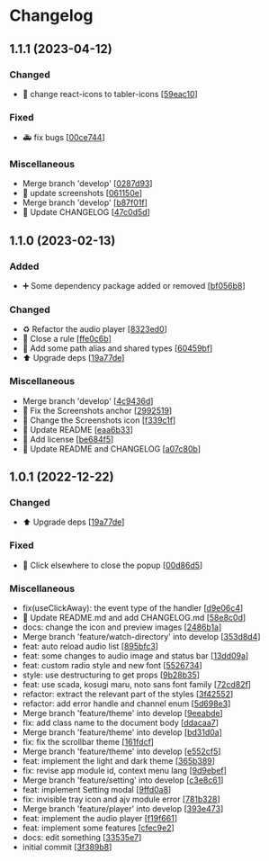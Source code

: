 # Changelog

<a name="1.1.1"></a>

## 1.1.1 (2023-04-12)

### Changed

- 💄 change react-icons to tabler-icons [[59eac10](https://github.com/Myoschen/muser/commit/59eac10998945affb0739b8a7ee20d8c45796fe9)]

### Fixed

- 🚑 fix bugs [[00ce744](https://github.com/Myoschen/muser/commit/00ce744728053cacaccd8ce4ea3525ff76c0e1e8)]

### Miscellaneous

- Merge branch &#x27;develop&#x27; [[0287d93](https://github.com/Myoschen/muser/commit/0287d93ebb96130e582e351e981f007aaac45a90)]
- 📝 update screenshots [[061150e](https://github.com/Myoschen/muser/commit/061150eeae86118272928f02286122ecd5ab5776)]
- Merge branch &#x27;develop&#x27; [[b87f01f](https://github.com/Myoschen/muser/commit/b87f01ff14c6c8fd36ceafb55cc030bf9b0eeefc)]
- 📝 Update CHANGELOG [[47c0d5d](https://github.com/Myoschen/muser/commit/47c0d5d2c9a9777d31f17476bf6ea7472ebdb262)]

<a name="1.1.0"></a>

## 1.1.0 (2023-02-13)

### Added

- ➕ Some dependency package added or removed [[bf056b8](https://github.com/Myoschen/muser/commit/bf056b8facf72cf97ba2edf594e9184e765304d6)]

### Changed

- ♻️ Refactor the audio player [[8323ed0](https://github.com/Myoschen/muser/commit/8323ed06987d26eeede951bf25d11c456423287d)]
- 🚨 Close a rule [[ffe0c6b](https://github.com/Myoschen/muser/commit/ffe0c6b79de650a8ad5c007be3b12f53ed0337e2)]
- 🔧 Add some path alias and shared types [[60459bf](https://github.com/Myoschen/muser/commit/60459bf9b1e32d914d8db7e360b26fa56fa3cd2f)]
- ⬆️ Upgrade deps [[19a77de](https://github.com/Myoschen/muser/commit/19a77de401906cdb3ed04172132083319ac5087b)]

### Miscellaneous

- Merge branch &#x27;develop&#x27; [[4c9436d](https://github.com/Myoschen/muser/commit/4c9436d625d95b1ab891fddcdd73c695f7d83b5f)]
- 📝 Fix the Screenshots anchor [[2992519](https://github.com/Myoschen/muser/commit/2992519ed1068cf0e8d15b3abf52638a823cf87b)]
- 📝 Change the Screenshots icon [[f339c1f](https://github.com/Myoschen/muser/commit/f339c1f4fe7519d225d93a2992366df91c835b77)]
- 📝 Update README [[eaa6b33](https://github.com/Myoschen/muser/commit/eaa6b33cc60a6813164c248247570c1be901d77e)]
- 📄 Add license [[be684f5](https://github.com/Myoschen/muser/commit/be684f579ea057935b3ed7f7b5924d5d7fcc93e7)]
- 📝 Update README and CHANGELOG [[a07c80b](https://github.com/Myoschen/muser/commit/a07c80bc26ea96ac55573bdd5fa5dff514c1bf4f)]

<a name="1.0.1"></a>

## 1.0.1 (2022-12-22)

### Changed

- ⬆️ Upgrade deps [[19a77de](https://github.com/Myoschen/muser/commit/19a77de401906cdb3ed04172132083319ac5087b)]

### Fixed

- 🐛 Click elsewhere to close the popup [[00d86d5](https://github.com/Myoschen/muser/commit/00d86d52c13a22d62d750485db77095f6ccc15f6)]

### Miscellaneous

- fix(useClickAway): the event type of the handler [[d9e06c4](https://github.com/Myoschen/muser/commit/d9e06c45224d83de3fafc777d2c3c121155563a0)]
- 📝 Update README.md and add CHANGELOG.md [[58e8c0d](https://github.com/Myoschen/muser/commit/58e8c0d0d60a47918f759c1ed536fb9f79e04447)]
- docs: change the icon and preview images [[2486b1a](https://github.com/Myoschen/muser/commit/2486b1a3a29c52e89773ce0150f36442b9d31970)]
- Merge branch &#x27;feature/watch-directory&#x27; into develop [[353d8d4](https://github.com/Myoschen/muser/commit/353d8d4dc01884541d84ad1a26fe9e496ab000c9)]
- feat: auto reload audio list [[895bfc3](https://github.com/Myoschen/muser/commit/895bfc395e1522a520b5c583e4bf9039ac7cb6b2)]
- feat: some changes to audio image and status bar [[13dd09a](https://github.com/Myoschen/muser/commit/13dd09aa3e25f29d67097897aebe917687a381c5)]
- feat: custom radio style and new font [[5526734](https://github.com/Myoschen/muser/commit/5526734d4726042bcc5ca2df903ace4bb738c786)]
- style: use destructuring to get props [[9b28b35](https://github.com/Myoschen/muser/commit/9b28b35acc74a14dc3c42594bedeb16c24299ad3)]
- feat: use scada, kosugi maru, noto sans font family [[72cd82f](https://github.com/Myoschen/muser/commit/72cd82f47a03943d70ef663e6ce937082eefbf56)]
- refactor: extract the relevant part of the styles [[3f42552](https://github.com/Myoschen/muser/commit/3f42552a721b199ba9d912c8b1c6f3f688907883)]
- refactor: add error handle and channel enum [[5d698e3](https://github.com/Myoschen/muser/commit/5d698e3e3d713c50bf070b15761361447140e75d)]
- Merge branch &#x27;feature/theme&#x27; into develop [[9eeabde](https://github.com/Myoschen/muser/commit/9eeabde846f8f6ebf2c5c259edb88c820d48e86c)]
- fix: add class name to the document body [[ddacaa7](https://github.com/Myoschen/muser/commit/ddacaa7d555d47110fcc85d37e187c339d71d626)]
- Merge branch &#x27;feature/theme&#x27; into develop [[bd31d0a](https://github.com/Myoschen/muser/commit/bd31d0a1fbb209278a7c86330e8fae9df571b6a6)]
- fix: fix the scrollbar theme [[161fdcf](https://github.com/Myoschen/muser/commit/161fdcf6570d16d4adb49190606c9c97de25a17f)]
- Merge branch &#x27;feature/theme&#x27; into develop [[e552cf5](https://github.com/Myoschen/muser/commit/e552cf503a6123d36fb1f354c8d6b90187d111d4)]
- feat: implement the light and dark theme [[365b389](https://github.com/Myoschen/muser/commit/365b3890b080e483dd67f65d09067920bf6e50e2)]
- fix: revise app module id, context menu lang [[9d9ebef](https://github.com/Myoschen/muser/commit/9d9ebefa69bfd99add075e5b6e4f80a2f7858f05)]
- Merge branch &#x27;feature/setting&#x27; into develop [[c3e8c61](https://github.com/Myoschen/muser/commit/c3e8c613c536fbee07095bf22407fd22846976ed)]
- feat: implement Setting modal [[9ffd0a8](https://github.com/Myoschen/muser/commit/9ffd0a8b52b47424041f269cbb147ba9284c7b4c)]
- fix: invisible tray icon and ajv module error [[781b328](https://github.com/Myoschen/muser/commit/781b328d55eacf4dc6ccf674e8d5c8ba015efb30)]
- Merge branch &#x27;feature/player&#x27; into develop [[393e473](https://github.com/Myoschen/muser/commit/393e473e5aa7821c1a5b2c3d44a2ac0d0d9b1250)]
- feat: implement the audio player [[f19f661](https://github.com/Myoschen/muser/commit/f19f6618bef6fa4efde6c78e0e1452a8ca88bc9a)]
- feat: implement some features [[cfec9e2](https://github.com/Myoschen/muser/commit/cfec9e2c4a7d2396fc42e4d55f1f570fbe01c00d)]
- docs: edit something [[33535e7](https://github.com/Myoschen/muser/commit/33535e7c66510f03512efed8d5464e5e074050e5)]
- initial commit [[3f389b8](https://github.com/Myoschen/muser/commit/3f389b8865c5df64bcb45851de5b66e6331b6824)]
